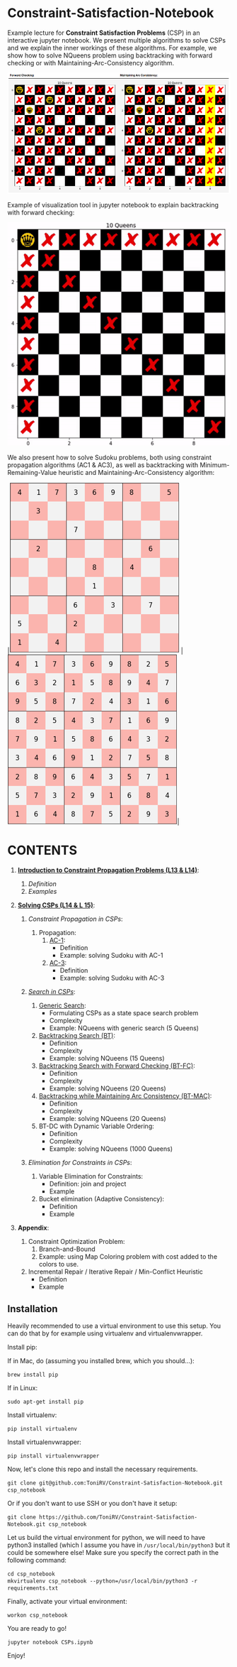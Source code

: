 # Constraint-Satisfaction-Notebook
Example lecture for **Constraint Satisfaction Problems** (CSP) in an interactive jupyter notebook.
We present multiple algorithms to solve CSPs and we explain the inner workings of these algorithms.
For example, we show how to solve NQueens problem using backtracking with forward checking or with Maintaining-Arc-Consistency algorithm.

![example_output](images/example_output.png)

Example of visualization tool in jupyter notebook to explain backtracking with forward checking:

![example_output](images/example_output.gif)

We also present how to solve Sudoku problems, both using constraint propagation algorithms (AC1 & AC3), as well as backtracking with Minimum-Remaining-Value heuristic and Maintaining-Arc-Consistency algorithm:

|![example_output_sudoku](images/sudoku_unsolved.png)  |    ![example_output_sudoku](images/sudoku_solved.png)|

# CONTENTS

 1. [**Introduction to Constraint Propagation Problems (L13 & L14)**](#Intro):
    1. *Definition*
    2. *Examples*

 2. [**Solving CSPs (L14 & L 15)**](#Constraint_Propagation):
    1. *Constraint Propagation in CSPs*:
        1. Propagation:
            1. [AC-1](#ac1):
                * Definition
                * Example: solving Sudoku with AC-1
            2. [AC-3](#ac3):
                * Definition
                * Example: solving Sudoku with AC-3
    2. *[Search in CSPs](#search_in_csps)*:
        1. [Generic Search](#generic_search):
            * Formulating CSPs as a state space search problem
            * Complexity
            * Example: NQueens with generic search (5 Queens)
        2. [Backtracking Search (BT)](#backtracking):
            * Definition
            * Complexity
            * Example: solving NQueens (15 Queens)
        3. [Backtracking Search with Forward Checking (BT-FC)](#backtracking_w_fc):
            * Definition
            * Complexity
            * Example: solving NQueens (20 Queens)              
        4. [Backtracking while Maintaining Arc Consistency (BT-MAC)](#backtracking_w_mac):
            * Definition
            * Complexity
            * Example: solving NQueens (20 Queens)
        4. BT-DC with Dynamic Variable Ordering:
            * Definition
            * Complexity
            * Example: solving NQueens (1000 Queens)

    3. *Elimination for Constraints in CSPs*:
        1. Variable Elimination for Constraints:
            * Definition: join and project
            * Example
        2. Bucket elimination (Adaptive Consistency):
            * Definition
            * Example

 3. **Appendix**:
    1. Constraint Optimization Problem:
        1. Branch-and-Bound
        2. Example: using Map Coloring problem with cost added to the colors to use.
    2. Incremental Repair / Iterative Repair / Min-Conflict Heuristic
        * Definition
        * Example

## Installation
Heavily recommended to use a virtual environment to use this setup.
You can do that by for example using virtualenv and virtualenvwrapper.

Install pip:

If in Mac, do (assuming you installed brew, which you should...):
```
brew install pip
```

If in Linux:
```
sudo apt-get install pip
```

Install virtualenv:
```
pip install virtualenv
```

Install virtualenvwrapper:
```
pip install virtualenvwrapper
```

Now, let's clone this repo and install the necessary requirements.
```
git clone git@github.com:ToniRV/Constraint-Satisfaction-Notebook.git csp_notebook
```
Or if you don't want to use SSH or you don't have it setup:
```
git clone https://github.com/ToniRV/Constraint-Satisfaction-Notebook.git csp_notebook
```

Let us build the virtual environment for python, we will need to have python3 installed (which I assume you have in `/usr/local/bin/python3` but it could be somewhere else! Make sure you specify the correct path in the following command:
```
cd csp_notebook
mkvirtualenv csp_notebook --python=/usr/local/bin/python3 -r requirements.txt
```

Finally, activate your virtual environment:
```
workon csp_notebook
```

You are ready to go!
```
jupyter notebook CSPs.ipynb
```
Enjoy!
